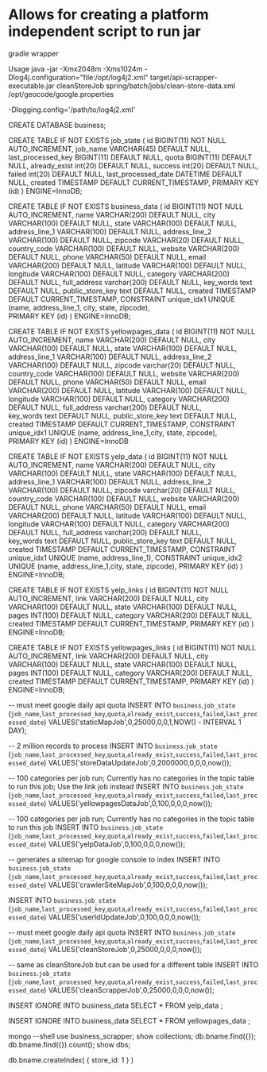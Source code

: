 # Allows for creating a platform independent script to run jar
gradle wrapper

Usage
  java -jar -Xmx2048m -Xms1024m -Dlog4j.configuration="file:/opt/log4j2.xml" target/api-scrapper-executable.jar cleanStoreJob spring/batch/jobs/clean-store-data.xml /opt/geocode/google.properties


-Dlogging.config='/path/to/log4j2.xml'


CREATE DATABASE business;


CREATE TABLE IF NOT EXISTS job_state (
  id BIGINT(11) NOT NULL AUTO_INCREMENT,
  job_name VARCHAR(45) DEFAULT NULL,
  last_processed_key BIGINT(11) DEFAULT NULL,
  quota BIGINT(11) DEFAULT NULL,
  already_exist int(20) DEFAULT NULL,
  success int(20) DEFAULT NULL,
  failed int(20) DEFAULT NULL,
  last_processed_date DATETIME DEFAULT NULL,
  created TIMESTAMP DEFAULT CURRENT_TIMESTAMP,
  PRIMARY KEY (id)
) ENGINE=InnoDB;



		
CREATE TABLE IF NOT EXISTS business_data (
  id BIGINT(11) NOT NULL AUTO_INCREMENT,
  name VARCHAR(200) DEFAULT NULL,
  city VARCHAR(100) DEFAULT NULL,
  state VARCHAR(100) DEFAULT NULL,
  address_line_1 VARCHAR(100) DEFAULT NULL,
  address_line_2 VARCHAR(100) DEFAULT NULL,
  zipcode VARCHAR(20) DEFAULT NULL,
  country_code VARCHAR(100) DEFAULT NULL,
  website VARCHAR(200) DEFAULT NULL,
  phone VARCHAR(50) DEFAULT NULL,
  email VARCHAR(200) DEFAULT NULL,
  latitude VARCHAR(100) DEFAULT NULL,
  longitude VARCHAR(100) DEFAULT NULL,
  category VARCHAR(200) DEFAULT NULL,
  full_address varchar(200) DEFAULT NULL,
  key_words text DEFAULT NULL,
  public_store_key text DEFAULT NULL,
  created TIMESTAMP DEFAULT CURRENT_TIMESTAMP,
  CONSTRAINT unique_idx1 UNIQUE (name, address_line_1, city, state, zipcode),  
  PRIMARY KEY (id)
) ENGINE=InnoDB;



CREATE TABLE IF NOT EXISTS yellowpages_data (
  id BIGINT(11) NOT NULL AUTO_INCREMENT,
  name VARCHAR(200) DEFAULT NULL,
  city VARCHAR(100) DEFAULT NULL,
  state VARCHAR(100) DEFAULT NULL,
  address_line_1 VARCHAR(100) DEFAULT NULL,
  address_line_2 VARCHAR(100) DEFAULT NULL,
  zipcode varchar(20) DEFAULT NULL,
  country_code VARCHAR(100) DEFAULT NULL,
  website VARCHAR(200) DEFAULT NULL,
  phone VARCHAR(50) DEFAULT NULL,
  email VARCHAR(200) DEFAULT NULL,
  latitude VARCHAR(100) DEFAULT NULL,
  longitude VARCHAR(100) DEFAULT NULL,
  category VARCHAR(200) DEFAULT NULL,
  full_address varchar(200) DEFAULT NULL,  
  key_words text DEFAULT NULL,
  public_store_key text DEFAULT NULL,
  created TIMESTAMP DEFAULT CURRENT_TIMESTAMP,
  CONSTRAINT unique_idx1 UNIQUE (name, address_line_1,city, state, zipcode),  
  PRIMARY KEY (id)
) ENGINE=InnoDB



CREATE TABLE IF NOT EXISTS yelp_data (
  id BIGINT(11) NOT NULL AUTO_INCREMENT,
  name VARCHAR(200) DEFAULT NULL,
  city VARCHAR(100) DEFAULT NULL,
  state VARCHAR(100) DEFAULT NULL,
  address_line_1 VARCHAR(100) DEFAULT NULL,
  address_line_2 VARCHAR(100) DEFAULT NULL,
  zipcode varchar(20) DEFAULT NULL,
  country_code VARCHAR(100) DEFAULT NULL,
  website VARCHAR(200) DEFAULT NULL,
  phone VARCHAR(50) DEFAULT NULL,
  email VARCHAR(200) DEFAULT NULL,
  latitude VARCHAR(100) DEFAULT NULL,
  longitude VARCHAR(100) DEFAULT NULL,
  category VARCHAR(200) DEFAULT NULL,
  full_address varchar(200) DEFAULT NULL,  
  key_words text DEFAULT NULL,
  public_store_key text DEFAULT NULL,
  created TIMESTAMP DEFAULT CURRENT_TIMESTAMP,
  CONSTRAINT unique_idx1 UNIQUE (name, address_line_1),
  CONSTRAINT unique_idx2 UNIQUE (name, address_line_1,city, state, zipcode),
  PRIMARY KEY (id)
) ENGINE=InnoDB;



CREATE TABLE IF NOT EXISTS yelp_links (
  id BIGINT(11) NOT NULL AUTO_INCREMENT,
  link VARCHAR(200) DEFAULT NULL,
  city VARCHAR(100) DEFAULT NULL,
  state VARCHAR(100) DEFAULT NULL,
  pages INT(100) DEFAULT NULL,
  category VARCHAR(200) DEFAULT NULL,
  created TIMESTAMP DEFAULT CURRENT_TIMESTAMP,
  PRIMARY KEY (id)
) ENGINE=InnoDB;



CREATE TABLE IF NOT EXISTS yellowpages_links (
  id BIGINT(11) NOT NULL AUTO_INCREMENT,
  link VARCHAR(200) DEFAULT NULL,
  city VARCHAR(100) DEFAULT NULL,
  state VARCHAR(100) DEFAULT NULL,
  pages INT(100) DEFAULT NULL,
  category VARCHAR(200) DEFAULT NULL,
  created TIMESTAMP DEFAULT CURRENT_TIMESTAMP,
  PRIMARY KEY (id)
) ENGINE=InnoDB;


-- must meet google daily api quota
INSERT INTO `business`.`job_state`
(`job_name`,`last_processed_key`,`quota`,`already_exist`,`success`,`failed`,`last_processed_date`)
VALUES('staticMapJob',0,25000,0,0,1,NOW() - INTERVAL 1 DAY);

-- 2 million records to process
INSERT INTO `business`.`job_state`
(`job_name`,`last_processed_key`,`quota`,`already_exist`,`success`,`failed`,`last_processed_date`)
VALUES('storeDataUpdateJob',0,2000000,0,0,0,now());

-- 100 categories per job run; Currently has no categories in the topic table to run this job;  Use the link job instead
INSERT INTO `business`.`job_state`
(`job_name`,`last_processed_key`,`quota`,`already_exist`,`success`,`failed`,`last_processed_date`)
VALUES('yellowpagesDataJob',0,100,0,0,0,now());

-- 100 categories per job run; Currently has no categories in the topic table to run this job
INSERT INTO `business`.`job_state`
(`job_name`,`last_processed_key`,`quota`,`already_exist`,`success`,`failed`,`last_processed_date`)
VALUES('yelpDataJob',0,100,0,0,0,now());

-- generates a sitemap for google console to index
INSERT INTO `business`.`job_state`
(`job_name`,`last_processed_key`,`quota`,`already_exist`,`success`,`failed`,`last_processed_date`)
VALUES('crawlerSiteMapJob',0,100,0,0,0,now());


INSERT INTO `business`.`job_state`
(`job_name`,`last_processed_key`,`quota`,`already_exist`,`success`,`failed`,`last_processed_date`)
VALUES('userIdUpdateJob',0,100,0,0,0,now());

-- must meet google daily api quota
INSERT INTO `business`.`job_state`
(`job_name`,`last_processed_key`,`quota`,`already_exist`,`success`,`failed`,`last_processed_date`)
VALUES('cleanStoreJob',0,25000,0,0,0,now());

-- same as cleanStoreJob but can be used for a different table
INSERT INTO `business`.`job_state`
(`job_name`,`last_processed_key`,`quota`,`already_exist`,`success`,`failed`,`last_processed_date`)
VALUES('cleanScrapperJob',0,25000,0,0,0,now());


INSERT IGNORE
  INTO business_data 
SELECT *
  FROM yelp_data
     ;
     
     
     
INSERT IGNORE
  INTO business_data 
SELECT *
  FROM yellowpages_data
     ;



mongo --shell
use business_scrapper;
show collections;
db.bname.find({});
db.bname.find({}).count();
show dbs;


db.bname.createIndex( { store_id: 1 } )
